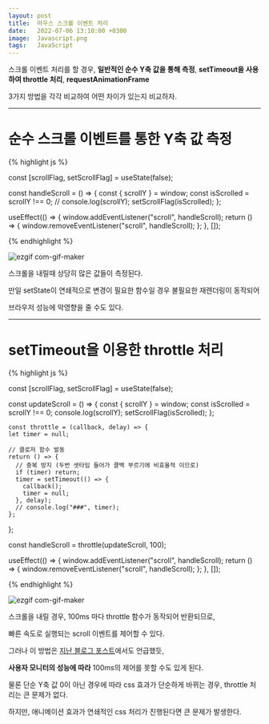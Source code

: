 ```yaml
---
layout: post
title:  마우스 스크롤 이벤트 처리
date:   2022-07-06 13:10:00 +0300
image:  Javascript.png
tags:   JavaScript
---
```


스크롤 이벤트 처리를 할 경우, __일반적인 순수 Y축 값을 통해 측정__, __setTimeout을 사용하여 throttle 처리__, __requestAnimationFrame__

3가지 방법을 각각 비교하여 어떤 차이가 있는지 비교하자.

---

# 순수 스크롤 이벤트를 통한 Y축 값 측정

{% highlight js %}

const [scrollFlag, setScrollFlag] = useState(false);

const handleScroll = () => {
    const { scrollY } = window;
    const isScrolled = scrollY !== 0;
    // console.log(scrollY);
    setScrollFlag(isScrolled);
  };

  useEffect(() => {
    window.addEventListener("scroll", handleScroll);
    return () => {
      window.removeEventListener("scroll", handleScroll);
    };
  }, []);


{% endhighlight %}

![ezgif com-gif-maker](https://user-images.githubusercontent.com/78064720/177378869-392e7546-0ae1-4d76-8a3f-668bd7bb2ecb.gif)


스크롤을 내릴때 상당히 많은 값들이 측정된다. 

만일 setState이 연쇄적으로 변경이 필요한 함수일 경우 불필요한 재렌더링이 동작되어

브라우저 성능에 악영향을 줄 수도 있다.

--- 

# setTimeout을 이용한 throttle 처리

{% highlight js %}

  const [scrollFlag, setScrollFlag] = useState(false);

  const updateScroll = () => {
    const { scrollY } = window;
    const isScrolled = scrollY !== 0;
    console.log(scrollY);
    setScrollFlag(isScrolled);
  };
  
    const throttle = (callback, delay) => {
    let timer = null;

    // 클로저 함수 발동
    return () => {
      // 중복 방지 (두번 셋타임 들어가 콜백 부르기에 비효율적 이므로)
      if (timer) return;
      timer = setTimeout(() => {
        callback();
        timer = null;
      }, delay);
      // console.log("###", timer);
    };
  };
  
  const handleScroll = throttle(updateScroll, 100);

  useEffect(() => {
    window.addEventListener("scroll", handleScroll);
    return () => {
      window.removeEventListener("scroll", handleScroll);
    };
  }, []);


{% endhighlight %}

![ezgif com-gif-maker](https://user-images.githubusercontent.com/78064720/177379847-a0c4e3c2-cfaa-4a12-b5de-84015a9549e7.gif)

스크롤을 내릴 경우, 100ms 마다 throttle 함수가 동작되어 반환되므로, 

빠른 속도로 실행되는 scroll 이벤트를 제어할 수 있다.

그러나 이 방법은 [지난 블로그 포스트](https://californialuv.github.io/Tech_Blog/2022/07/03/setTimeout%EC%99%80-requestAnimationFrame/)에서도 언급했듯,

__사용자 모니터의 성능에 따라__ 100ms의 제어를 못할 수도 있게 된다. 

물론 단순 Y축 값 0이 아닌 경우에 따라 css 효과가 단순하게 바뀌는 경우, throttle 처리는 큰 문제가 없다.

하지만, 애니메이션 효과가 연쇄적인 css 처리가 진행된다면 큰 문제가 발생한다.


